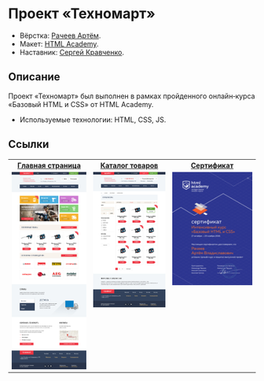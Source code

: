 # Проект «Техномарт»

* Вёрстка: [Рачеев Артём](https://github.com/cannaxus).
* Макет: [HTML Academy](https://htmlacademy.ru).
* Наставник: [Сергей Кравченко](https://github.com/sergeykravchenko).

## Описание
Проект «Техномарт» был выполнен в рамках пройденного онлайн‑курса «Базовый HTML и CSS» от HTML Academy.

* Используемые технологии: HTML, CSS, JS.

## Ссылки

<table>
  <tr>
  <th><a href="https://cannaxus.github.io/250035-technomart/index.html">Главная страница</a></th>
  <th><a href="https://cannaxus.github.io/250035-technomart/catalog.html">Каталог товаров</a></th>
  <th><a href="https://raw.githubusercontent.com/Cannaxus/250035-technomart/master/img/preview_sertification.jpg">Сертификат</a></th>
  </tr>
  <tr valign="top">
    <td>
      <a href="https://raw.githubusercontent.com/Cannaxus/250035-technomart/master/img/preview_index.jpg" target="_blank">
        <img src="https://raw.githubusercontent.com/Cannaxus/250035-technomart/master/img/preview_index.jpg" width="270" alt="Главная страница">
      </a>
    </td>
    <td>
      <a href="https://raw.githubusercontent.com/Cannaxus/250035-technomart/master/img/preview_catalog.jpg" target="_blank"><img src="https://raw.githubusercontent.com/Cannaxus/250035-technomart/master/img/preview_catalog.jpg" width="270" alt="Страница каталог товаров"></a>
    </td>
    <td>
      <a href="https://raw.githubusercontent.com/Cannaxus/250035-technomart/master/img/preview_sertification.jpg" target="_blank"><img src="https://raw.githubusercontent.com/Cannaxus/250035-technomart/master/img/preview_sertification.jpg" width="270" alt="Страница каталог товаров"></a>
    </td>
  </tr>
</table>

